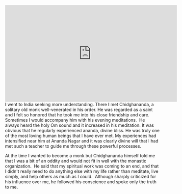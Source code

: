  <iframe width="560" height="315" src="https://www.youtube.com/embed/oi_HRlNnWjI" frameborder="0" allowfullscreen></iframe>
I went to India seeking more understanding.  There I met Chidghananda, a solitary old monk well-venerated in his order.  He was regarded as a saint and I felt so honored that he took me into his close friendship and care.  Sometimes I would accompany him with his evening meditations.  He always heard the holy Om sound and it increased in his meditation. It was obvious that he regularly experienced ananda, divine bliss.  He was truly one of the most loving human beings that I have ever met.  My experiences had intensified near him at Ananda Nagar and it was clearly divine will that I had met such a teacher to guide me through these powerful processes.

At the time I wanted to become a monk but Chidghananda himself told me that I was a bit of an oddity and would not fit in well with the monastic organization.  He said that my spiritual work was coming to an end, and that I didn't really need to do anything else with my life rather than meditate, live simply, and help others as much as I could.   Although sharply criticized for his influence over me, he followed his conscience and spoke only the truth to me.  
